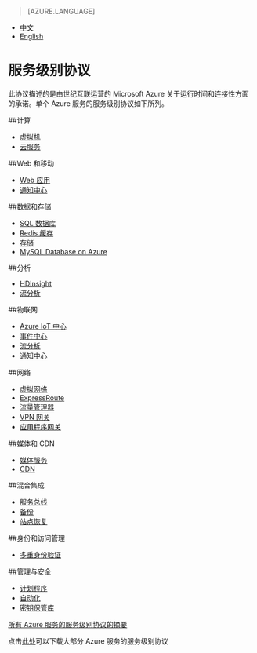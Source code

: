 <properties
	pageTitle=""
    description=""
    services=""
    documentationCenter=""
    authors=""
    manager=""
    editor=""
    tags=""/>

<tags ms.service="legal" ms.date="05/2016" wacn.date="05/2016" wacn.lang="cn"/>

> [AZURE.LANGUAGE]
- [中文](/support/legal/sla/)
- [English](/support/legal/sla-en/)

# 服务级别协议

此协议描述的是由世纪互联运营的 Microsoft Azure 关于运行时间和连接性方面的承诺。单个 Azure 服务的服务级别协议如下所列。 
<!--
|                       |                       |                       |                       |
|-----------------------|-----------------------|-----------------------|-----------------------|
|**计算**<br/><br/>[虚拟机]<br/>[云服务]<br/><br/><br/> |**Web 和移动**<br/><br/>[Web 应用]<br/>[通知中心]<br/><br/><br/> |**数据和存储**<br/><br/>[SQL 数据库]<br/>[Redis 缓存]<br/>[存储]<br/>[MySQL Database on Azure]<br/>  |**分析**<br/><br/>[HDInsight]<br/>[流分析]<br/><br/><br/>  |
|**物联网**<br/><br/>[Azure IoT 中心]<br/>[事件中心]<br/>[流分析]<br/>[通知中心]<br/><br/> |**网络**<br/><br/>[虚拟网络]<br/>[ExpressRoute]<br/>[流量管理器]<br/>[VPN 网关]<br/>[应用程序网关]<br/>  |**媒体和 CDN**<br/><br/>[媒体服务]<br/>[CDN]<br/><br/><br/><br/>  |**混合集成**<br/><br/>[服务总线]<br/>[备份]<br/>[站点恢复]<br/><br/><br/>  |
|**身份和访问管理**<br/><br/>[多重身份验证]<br/><br/><br/>  |**管理与安全**<br/><br/>[计划程序]<br/>[自动化]<br/>[密钥保管库] | | |
-->
##计算
- [虚拟机]
- [云服务]

##Web 和移动
- [Web 应用]
- [通知中心]

##数据和存储
- [SQL 数据库]
- [Redis 缓存]
- [存储]
- [MySQL Database on Azure]

##分析
- [HDInsight]
- [流分析]

##物联网
- [Azure IoT 中心]
- [事件中心]
- [流分析]
- [通知中心]

##网络
- [虚拟网络]
- [ExpressRoute]
- [流量管理器]
- [VPN 网关]
- [应用程序网关]

##媒体和 CDN
- [媒体服务]
- [CDN]

##混合集成
- [服务总线]
- [备份]
- [站点恢复]

##身份和访问管理
- [多重身份验证]

##管理与安全
- [计划程序]
- [自动化]
- [密钥保管库]


[所有 Azure 服务的服务级别协议的摘要](/support/sla/abstract/)

点击[此处](https://wacnstorage.blob.core.chinacloudapi.cn/marketing-resource/documents/Consolidated_SLA_Chinese_0505.pdf/)可以下载大部分 Azure 服务的服务级别协议

[虚拟机]: /support/sla/virtual-machines/
[云服务]: /support/sla/cloud-services/
[Web 应用]: /support/sla/web-apps/
[通知中心]: /support/sla/notification-hubs/
[SQL 数据库]: /support/sla/sql-data/
[Redis 缓存]: /support/sla/redis-cache/
[存储]: /support/sla/storage/
[MySQL Database on Azure]: /support/sla/mysql/
[HDInsight]: /support/sla/hdinsight/
[流分析]: /support/sla/stream-analytics/
[Azure IoT 中心]: /support/sla/iot-hub/
[事件中心]: /support/sla/event-hubs/
[虚拟网络]: /support/sla/virtual-networking/
[ExpressRoute]: /support/sla/expressroute/
[流量管理器]: /support/sla/traffic-manager/
[VPN 网关]: /support/sla/vpn-gateway/
[应用程序网关]: /support/sla/application-gateway/
[媒体服务]: /support/sla/media-services/
[CDN]: /support/sla/cdn/
[服务总线]: /support/sla/messaging/
[备份]: /support/sla/back-up/
[站点恢复]: /support/sla/site-recovery/
[多重身份验证]: /support/sla/multi-factor-authentication/
[计划程序]: /support/sla/scheduler/
[自动化]: /support/sla/automation/
[密钥保管库]: /support/sla/key-vault/
